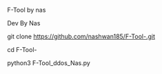 F-Tool by nas 

Dev By Nas

git clone https://github.com/nashwan185/F-Tool-.git

cd F-Tool-

python3 F-Tool_ddos_Nas.py

